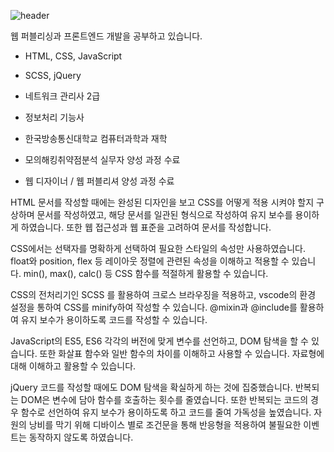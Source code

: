 

![header](https://capsule-render.vercel.app/api?type=wave&color=auto&height=300&section=header&text=JaeSeoung's&fontSize=50)

웹 퍼블리싱과 프론트엔드 개발을 공부하고 있습니다.

- HTML, CSS, JavaScript
- SCSS, jQuery


- 네트워크 관리사 2급
- 정보처리 기능사


- 한국방송통신대학교 컴퓨터과학과 재학
- 모의해킹취약점분석 실무자 양성 과정 수료
- 웹 디자이너 / 웹 퍼블리셔 양성 과정 수료






HTML 문서를 작성할 때에는 완성된 디자인을 보고 CSS를 어떻게 적용 시켜야 할지 구상하며 문서를 작성하였고, 해당 문서를 일관된 형식으로 작성하여 유지 보수를 용이하게 하였습니다. 또한 웹 접근성과 웹 표준을 고려하여 문서를 작성합니다.

CSS에서는 선택자를 명확하게 선택하여 필요한 스타일의 속성만 사용하였습니다. float와 position, flex 등 레이아웃 정렬에 관련된 속성을 이해하고 적용할 수 있습니다. min(), max(), calc() 등 CSS 함수를 적절하게 활용할 수 있습니다.

CSS의 전처리기인 SCSS 를 활용하여 크로스 브라우징을 적용하고, vscode의 환경 설정을 통하여 CSS를 minify하여 작성할 수 있습니다. @mixin과 @include를 활용하여 유지 보수가 용이하도록 코드를 작성할 수 있습니다.

JavaScript의 ES5, ES6 각각의 버전에 맞게 변수를 선언하고, DOM 탐색을 할 수 있습니다. 또한 화살표 함수와 일반 함수의 차이를 이해하고 사용할 수 있습니다. 자료형에 대해 이해하고 활용할 수 있습니다.

jQuery 코드를 작성할 때에도 DOM 탐색을 확실하게 하는 것에 집중했습니다. 반복되는 DOM은 변수에 담아 함수를 호출하는 횟수를 줄였습니다. 또한 반복되는 코드의 경우 함수로 선언하여 유지 보수가 용이하도록 하고 코드를 줄여 가독성을 높였습니다. 자원의 낭비를 막기 위해 디바이스 별로 조건문을 통해 반응형을 적용하여 불필요한 이벤트는 동작하지 않도록 하였습니다.
